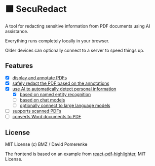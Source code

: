 # ⬛️ SecuRedact

A tool for redacting sensitive information from PDF documents using AI assistance.

Everything runs completely locally in your browser.

Older devices can optionally connect to a server to speed things up.

## Features

- [x] [display and annotate PDFs](https://github.com/agentcooper/react-pdf-highlighter)
- [x] [safely redact the PDF based on the annotations](https://github.com/ArtifexSoftware/mupdf.js)
- [x] [use AI to automatically detect personal information](https://github.com/huggingface/transformers.js)
  - [x] [based on named entity recognition](https://huggingface.co/Xenova/bert-base-multilingual-cased-ner-hrl)
  - [ ] [based on chat models](https://huggingface.co/onnx-community/Qwen2.5-1.5B-Instruct;https://huggingface.co/onnx-community/Llama-3.2-1B-Instruct)
  - [ ] [optionally connect to large language models](https://github.com/vllm-project/vllm)
- [ ] [supports scanned PDFs](https://github.com/naptha/tesseract.js/)
- [ ] [converts Word documents to PDF](https://github.com/georgestagg/pandoc-wasm)

## License

MIT License (c) BMZ / David Pomerenke

The frontend is based on an example from [react-pdf-highlighter](https://github.com/agentcooper/react-pdf-highlighter/), MIT License.
